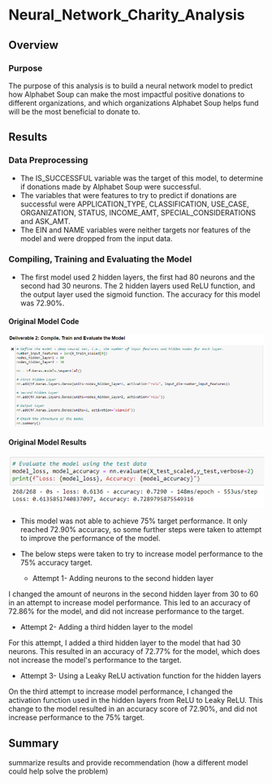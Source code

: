 # Neural_Network_Charity_Analysis
## Overview
### Purpose
The purpose of this analysis is to build a neural network model to predict how Alphabet Soup can make the most impactful positive donations to different organizations, and which organizations Alphabet Soup helps fund will be the most beneficial to donate to.

## Results
### Data Preprocessing
- The IS_SUCCESSFUL variable was the target of this model, to determine if donations made by Alphabet Soup were successful.
- The variables that were features to try to predict if donations are successful were APPLICATION_TYPE, CLASSIFICATION, USE_CASE, ORGANIZATION, STATUS, INCOME_AMT, SPECIAL_CONSIDERATIONS and ASK_AMT.
- The EIN and NAME variables were neither targets nor features of the model and were dropped from the input data.

### Compiling, Training and Evaluating the Model
- The first model used 2 hidden layers, the first had 80 neurons and the second had 30 neurons. The 2 hidden layers used ReLU function, and the output layer used the sigmoid function. The accuracy for this model was 72.90%.

#### Original Model Code
![Original Model Code](https://github.com/RBarbush84/Neural_Network_Charity_Analysis/blob/main/Resources/Original%20Model%20Code.png)

#### Original Model Results
![Original Model Results](https://github.com/RBarbush84/Neural_Network_Charity_Analysis/blob/main/Resources/Original%20Model%20Results.png)


- This model was not able to achieve 75% target performance. It only reached 72.90% accuracy, so some further steps were taken to attempt to improve the performance of the model.

- The below steps were taken to try to increase model performance to the 75% accuracy target.
  - Attempt 1- Adding neurons to the second hidden layer

I changed the amount of neurons in the second hidden layer from 30 to 60 in an attempt to increase model performance. This led to an accuracy of 72.86% for the model, and did not increase performance to the target.

  - Attempt 2- Adding a third hidden layer to the model

For this attempt, I added a third hidden layer to the model that had 30 neurons. This resulted in an accuracy of 72.77% for the model, which does not increase the model's performance to the target.

  - Attempt 3- Using a Leaky ReLU activation function for the hidden layers

On the third attempt to increase model performance, I changed the activation function used in the hidden layers from ReLU to Leaky ReLU. This change to the model resulted in an accuracy score of 72.90%, and did not increase performance to the 75% target.

## Summary
summarize results and provide recommendation (how a different model could help solve the problem)
